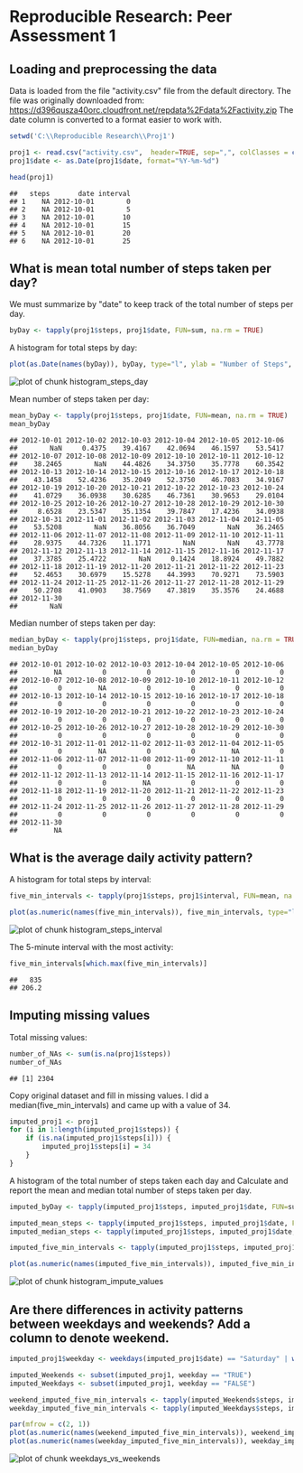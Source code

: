 # Reproducible Research: Peer Assessment 1


## Loading and preprocessing the data

Data is loaded from the file "activity.csv" file from the default directory.  The file was originally downloaded from: https://d396qusza40orc.cloudfront.net/repdata%2Fdata%2Factivity.zip
The date column is converted to a format easier to work with.


```r
setwd('C:\\Reproducible Research\\Proj1')

proj1 <- read.csv("activity.csv",  header=TRUE, sep=",", colClasses = c("numeric", "character", "numeric"))
proj1$date <- as.Date(proj1$date, format="%Y-%m-%d")

head(proj1)
```

```
##   steps       date interval
## 1    NA 2012-10-01        0
## 2    NA 2012-10-01        5
## 3    NA 2012-10-01       10
## 4    NA 2012-10-01       15
## 5    NA 2012-10-01       20
## 6    NA 2012-10-01       25
```

## What is mean total number of steps taken per day?

We must summarize by "date" to keep track of the total number of steps per day.


```r
byDay <- tapply(proj1$steps, proj1$date, FUN=sum, na.rm = TRUE)
```

A histogram for total steps by day:

```r
plot(as.Date(names(byDay)), byDay, type="l", ylab = "Number of Steps", xlab = "Date", main="Total Steps Taken By Day")
```

![plot of chunk histogram_steps_day](figure/histogram_steps_day.png) 

Mean number of steps taken per day:

```r
mean_byDay <- tapply(proj1$steps, proj1$date, FUN=mean, na.rm = TRUE)
mean_byDay
```

```
## 2012-10-01 2012-10-02 2012-10-03 2012-10-04 2012-10-05 2012-10-06 
##        NaN     0.4375    39.4167    42.0694    46.1597    53.5417 
## 2012-10-07 2012-10-08 2012-10-09 2012-10-10 2012-10-11 2012-10-12 
##    38.2465        NaN    44.4826    34.3750    35.7778    60.3542 
## 2012-10-13 2012-10-14 2012-10-15 2012-10-16 2012-10-17 2012-10-18 
##    43.1458    52.4236    35.2049    52.3750    46.7083    34.9167 
## 2012-10-19 2012-10-20 2012-10-21 2012-10-22 2012-10-23 2012-10-24 
##    41.0729    36.0938    30.6285    46.7361    30.9653    29.0104 
## 2012-10-25 2012-10-26 2012-10-27 2012-10-28 2012-10-29 2012-10-30 
##     8.6528    23.5347    35.1354    39.7847    17.4236    34.0938 
## 2012-10-31 2012-11-01 2012-11-02 2012-11-03 2012-11-04 2012-11-05 
##    53.5208        NaN    36.8056    36.7049        NaN    36.2465 
## 2012-11-06 2012-11-07 2012-11-08 2012-11-09 2012-11-10 2012-11-11 
##    28.9375    44.7326    11.1771        NaN        NaN    43.7778 
## 2012-11-12 2012-11-13 2012-11-14 2012-11-15 2012-11-16 2012-11-17 
##    37.3785    25.4722        NaN     0.1424    18.8924    49.7882 
## 2012-11-18 2012-11-19 2012-11-20 2012-11-21 2012-11-22 2012-11-23 
##    52.4653    30.6979    15.5278    44.3993    70.9271    73.5903 
## 2012-11-24 2012-11-25 2012-11-26 2012-11-27 2012-11-28 2012-11-29 
##    50.2708    41.0903    38.7569    47.3819    35.3576    24.4688 
## 2012-11-30 
##        NaN
```

Median number of steps taken per day:

```r
median_byDay <- tapply(proj1$steps, proj1$date, FUN=median, na.rm = TRUE)
median_byDay
```

```
## 2012-10-01 2012-10-02 2012-10-03 2012-10-04 2012-10-05 2012-10-06 
##         NA          0          0          0          0          0 
## 2012-10-07 2012-10-08 2012-10-09 2012-10-10 2012-10-11 2012-10-12 
##          0         NA          0          0          0          0 
## 2012-10-13 2012-10-14 2012-10-15 2012-10-16 2012-10-17 2012-10-18 
##          0          0          0          0          0          0 
## 2012-10-19 2012-10-20 2012-10-21 2012-10-22 2012-10-23 2012-10-24 
##          0          0          0          0          0          0 
## 2012-10-25 2012-10-26 2012-10-27 2012-10-28 2012-10-29 2012-10-30 
##          0          0          0          0          0          0 
## 2012-10-31 2012-11-01 2012-11-02 2012-11-03 2012-11-04 2012-11-05 
##          0         NA          0          0         NA          0 
## 2012-11-06 2012-11-07 2012-11-08 2012-11-09 2012-11-10 2012-11-11 
##          0          0          0         NA         NA          0 
## 2012-11-12 2012-11-13 2012-11-14 2012-11-15 2012-11-16 2012-11-17 
##          0          0         NA          0          0          0 
## 2012-11-18 2012-11-19 2012-11-20 2012-11-21 2012-11-22 2012-11-23 
##          0          0          0          0          0          0 
## 2012-11-24 2012-11-25 2012-11-26 2012-11-27 2012-11-28 2012-11-29 
##          0          0          0          0          0          0 
## 2012-11-30 
##         NA
```

## What is the average daily activity pattern?

A histogram for total steps by interval:

```r
five_min_intervals <- tapply(proj1$steps, proj1$interval, FUN=mean, na.rm = TRUE)

plot(as.numeric(names(five_min_intervals)), five_min_intervals, type="l", ylab = "Number of Steps", xlab = "Interval", main="Average Number Of Steps Taken")
```

![plot of chunk histogram_steps_interval](figure/histogram_steps_interval.png) 

The 5-minute interval with the most activity:


```r
five_min_intervals[which.max(five_min_intervals)]
```

```
##   835 
## 206.2
```


## Imputing missing values

Total missing values:

```r
number_of_NAs <- sum(is.na(proj1$steps))
number_of_NAs
```

```
## [1] 2304
```

Copy original dataset and fill in missing values.  I did a median(five_min_intervals) and came up with a value of 34.

```r
imputed_proj1 <- proj1
for (i in 1:length(imputed_proj1$steps)) {
    if (is.na(imputed_proj1$steps[i])) {
        imputed_proj1$steps[i] = 34
    }
}
```

A histogram of the total number of steps taken each day and Calculate and report the mean and median total number of steps taken per day.

```r
imputed_byDay <- tapply(imputed_proj1$steps, imputed_proj1$date, FUN=sum, na.rm = TRUE)

imputed_mean_steps <- tapply(imputed_proj1$steps, imputed_proj1$date, FUN=mean, na.rm = TRUE)
imputed_median_steps <- tapply(imputed_proj1$steps, imputed_proj1$date, FUN=median, na.rm = TRUE)

imputed_five_min_intervals <- tapply(imputed_proj1$steps, imputed_proj1$interval, FUN=mean, na.rm = TRUE)

plot(as.numeric(names(imputed_five_min_intervals)), imputed_five_min_intervals, type="l", ylab = "Number of Steps", xlab = "Interval", main="(Imputed) Average Number Of Steps Taken")
```

![plot of chunk histogram_impute_values](figure/histogram_impute_values.png) 

## Are there differences in activity patterns between weekdays and weekends?  Add a column to denote weekend.

```r
imputed_proj1$weekday <- weekdays(imputed_proj1$date) == "Saturday" | weekdays(imputed_proj1$date) == "Sunday"

imputed_Weekends <- subset(imputed_proj1, weekday == "TRUE")
imputed_Weekdays <- subset(imputed_proj1, weekday == "FALSE")

weekend_imputed_five_min_intervals <- tapply(imputed_Weekends$steps, imputed_Weekends$interval, FUN=mean, na.rm = TRUE)
weekday_imputed_five_min_intervals <- tapply(imputed_Weekdays$steps, imputed_Weekdays$interval, FUN=mean, na.rm = TRUE)

par(mfrow = c(2, 1))
plot(as.numeric(names(weekend_imputed_five_min_intervals)), weekend_imputed_five_min_intervals, type="l", ylab = "Number of Steps", xlab = "Interval", main="weekend")
plot(as.numeric(names(weekday_imputed_five_min_intervals)), weekday_imputed_five_min_intervals, type="l", ylab = "Number of Steps", xlab = "Interval", main="weekday")
```

![plot of chunk weekdays_vs_weekends](figure/weekdays_vs_weekends.png) 
